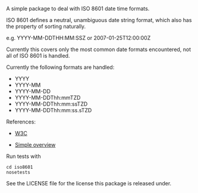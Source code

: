 A simple package to deal with ISO 8601 date time formats.

ISO 8601 defines a neutral, unambiguous date string format, which also
has the property of sorting naturally.

e.g. YYYY-MM-DDTHH:MM:SSZ or 2007-01-25T12:00:00Z

Currently this covers only the most common date formats encountered, not
all of ISO 8601 is handled.

Currently the following formats are handled:

* YYYY
* YYYY-MM
* YYYY-MM-DD
* YYYY-MM-DDThh:mmTZD
* YYYY-MM-DDThh:mm:ssTZD
* YYYY-MM-DDThh:mm:ss.sTZD

References:

* [W3C](http://www.w3.org/TR/NOTE-datetime)

* [Simple overview](http://www.cl.cam.ac.uk/~mgk25/iso-time.html)

Run tests with

    cd iso8601
    nosetests

See the LICENSE file for the license this package is released under.
